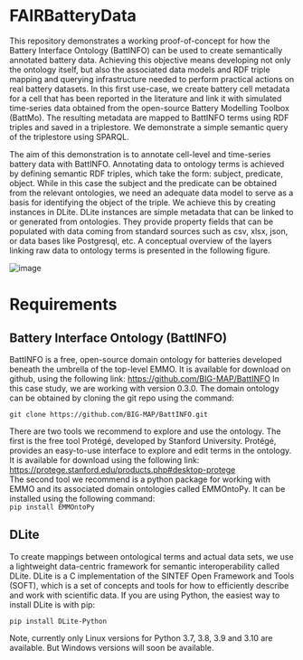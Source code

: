 # FAIRBatteryData
This repository demonstrates a working proof-of-concept for how the Battery Interface Ontology (BattINFO) can be used to create semantically annotated battery data. Achieving this objective means developing not only the ontology itself, but also the associated data models and RDF triple mapping and querying infrastructure needed to perform practical actions on real battery datasets. In this first use-case, we create battery cell metadata for a cell that has been reported in the literature and link it with simulated time-series data obtained from the open-source Battery Modelling Toolbox (BattMo). The resulting metadata are mapped to BattINFO terms using RDF triples and saved in a triplestore. We demonstrate a simple semantic query of the triplestore using SPARQL.

The aim of this demonstration is to annotate cell-level and time-series battery data with BattINFO. Annotating data to ontology terms is achieved by defining semantic RDF triples, which take the form: subject, predicate, object. While in this case the subject and the predicate can be obtained from the relevant ontologies, we need an adequate data model to serve as a basis for identifying the object of the triple. We achieve this by creating instances in DLite. DLite instances are simple metadata that can be linked to or generated from ontologies. They provide property fields that can be populated with data coming from standard sources such as csv, xlsx, json, or data bases like Postgresql, etc. A conceptual overview of the layers linking raw data to ontology terms is presented in the following figure.


![image](https://user-images.githubusercontent.com/52653938/187467697-2d9025ea-8693-43d4-b242-bb248ace6849.png)

# Requirements
## Battery Interface Ontology (BattINFO)
BattINFO is a free, open-source domain ontology for batteries developed beneath the umbrella of the top-level EMMO. It is available for download on github, using the following link: https://github.com/BIG-MAP/BattINFO In this case study, we are working with version 0.3.0. The domain ontology can be obtained by cloning the git repo using the command:

`git clone https://github.com/BIG-MAP/BattINFO.git`

There are two tools we recommend to explore and use the ontology. The first is the free tool Protégé, developed by Stanford University. Protégé, provides an easy-to-use interface to explore and edit terms in the ontology. It is available for download using the following link: https://protege.stanford.edu/products.php#desktop-protege 
<br>
The second tool we recommend is a python package for working with EMMO and its associated domain ontologies called EMMOntoPy. It can be installed using the following command: <br>
`pip install EMMOntoPy` 

## DLite
To create mappings between ontological terms and actual data sets, we use a lightweight data-centric framework for semantic interoperability called DLite. DLite is a C implementation of the SINTEF Open Framework and Tools (SOFT), which is a set of concepts and tools for how to efficiently describe and work with scientific data.
If you are using Python, the easiest way to install DLite is with pip: <br>

`pip install DLite-Python`

Note, currently only Linux versions for Python 3.7, 3.8, 3.9 and 3.10 are available. But Windows versions will soon be available.
